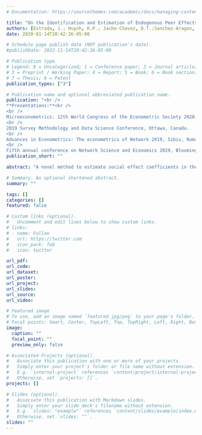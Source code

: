 ```yaml
---
# Documentation: https://sourcethemes.com/academic/docs/managing-content/

title: "On the Identification and Estimation of Endogenous Peer Effects in Multiplex Networks"
authors: [Estrada, J.; Huynh, K.P.; Jacho-Chavez, D.T.;Sanchez-Aragon, L.]
date: 2020-01-14T20:42:26-05:00

# Schedule page publish date (NOT publication's date).
#publishDate: 2022-11-14T20:42:26-05:00

# Publication type.
# Legend: 0 = Uncategorized; 1 = Conference paper; 2 = Journal article;
# 3 = Preprint / Working Paper; 4 = Report; 5 = Book; 6 = Book section;
# 7 = Thesis; 8 = Patent
publication_types: ["3"]

# Publication name and optional abbreviated publication name.
publication: "<br />
**Presentations:**<br />
<br />
Microeconometrics: 12th World Congress of the Econometric Society 2020, Bocconi University. 
<br />
2019 Survey Methodology and Data Science Conference, Ottawa, Canada.
<br />
Advances in Econometrics: The econometrics of Network 2019, Sibiu, Romania.
<br />
Fifth annual conference on Network Science and Economics 2019, Bloomington, Indiana*"
publication_short: ""

abstract: "A novel method to estimate social effect coefficients in the popular so-called linear-in-means regression model in the Social Sciences is presented here that utilizes non-experimental multidimensional network data. The procedure can accommodate social interactions that correlate with the error in the model by making use of a different set of networks links among the same observations that are exogenous in the traditional sense. In particular the full observability of a two-layered \emph{multiplex} network data structure is assumed here to propose a new Generalized 3-Stage Least Squares (G3SLS) estimator that is consistent,  asymptotically normally distributed, and also easy to implement using widely-used existing statistical software because of its closed-form definition. The underlying assumptions are general enough to accommodate common problems with observational data such as measurement error, simultaneity, and unobserved heterogeneity. Monte Carlo exercises confirm the good small sample performance of the proposed G3SLS estimator in these scenarios. An empirical application finds a positive and significant peer effects in citations among research articles published in top general-interest journals in economics."

# Summary. An optional shortened abstract.
summary: ""

tags: []
categories: []
featured: false

# Custom links (optional).
#   Uncomment and edit lines below to show custom links.
# links:
# - name: Follow
#   url: https://twitter.com
#   icon_pack: fab
#   icon: twitter

url_pdf: 
url_code:
url_dataset:
url_poster:
url_project:
url_slides:
url_source:
url_video:

# Featured image
# To use, add an image named `featured.jpg/png` to your page's folder. 
# Focal points: Smart, Center, TopLeft, Top, TopRight, Left, Right, BottomLeft, Bottom, BottomRight.
image:
  caption: ""
  focal_point: ""
  preview_only: false

# Associated Projects (optional).
#   Associate this publication with one or more of your projects.
#   Simply enter your project's folder or file name without extension.
#   E.g. `internal-project` references `content/project/internal-project/index.md`.
#   Otherwise, set `projects: []`.
projects: []

# Slides (optional).
#   Associate this publication with Markdown slides.
#   Simply enter your slide deck's filename without extension.
#   E.g. `slides: "example"` references `content/slides/example/index.md`.
#   Otherwise, set `slides: ""`.
slides: ""
---
```


